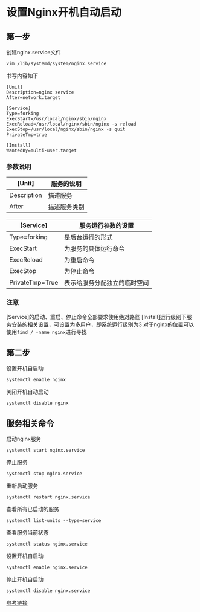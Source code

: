 ﻿---
layout: post
---

# 设置Nginx开机自动启动

## 第一步

创建nginx.service文件

`vim /lib/systemd/system/nginx.service`

书写内容如下

```shell
[Unit]
Description=nginx service
After=network.target

[Service]
Type=forking
ExecStart=/usr/local/nginx/sbin/nginx
ExecReload=/usr/local/nginx/sbin/nginx -s reload
ExecStop=/usr/local/nginx/sbin/nginx -s quit
PrivateTmp=true

[Install]
WantedBy=multi-user.target
```

### 参数说明

|[Unit]|服务的说明|
|-|-|
|Description|描述服务|
|After|描述服务类别|

|[Service]|服务运行参数的设置|
|-|-|
|Type=forking|是后台运行的形式|
|ExecStart|为服务的具体运行命令|
|ExecReload|为重启命令|
|ExecStop|为停止命令|
|PrivateTmp=True|表示给服务分配独立的临时空间|

### 注意

[Service]的启动、重启、停止命令全部要求使用绝对路径
[Install]运行级别下服务安装的相关设置，可设置为多用户，即系统运行级别为3
对于nginx的位置可以使用`find / -name nginx`进行寻找


## 第二步

设置开机自启动

`systemctl enable nginx`

关闭开机自动启动

`systemctl disable nginx`

## 服务相关命令

启动nginx服务

`systemctl start nginx.service`

停止服务

`systemctl stop nginx.service`

重新启动服务

`systemctl restart nginx.service`

查看所有已启动的服务

`systemctl list-units --type=service`

查看服务当前状态

`systemctl status nginx.service`

设置开机自启动

`systemctl enable nginx.service`

停止开机自启动

`systemctl disable nginx.service`


[参考链接](https://www.cnblogs.com/jepson6669/p/9131217.html)
